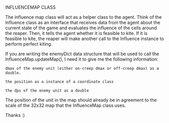 INFLUENCEMAP CLASS

The influence map class will act as a helper class to the agent. Think of the Influence class as an interface that receives data from the agent about the current state of the game and evaluates the influence of the cells around the reaper. Then, it tells the agent whether it is feasible to kite. If it is feasible to kite, the reaper will make another call to the Influence instance to perform perfect kiting. 

If you are writing the enemyDict data structure that will be used to call the InfluenceMap.updateMap(), I need it to give me the following information:

    dmax of the enemy unit (either on-creep dmax or off-creep dmax) as a double.
    
    the position as a instance of a coordinate class
    
    the dps of the enemy unit as a double
    
The position of the unit in the map should already be in agreement to the scale of the 32x32 map that the InfluenceMap class uses.
    
Thanks :)

